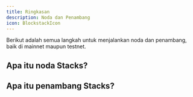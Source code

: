 ```yaml
---
title: Ringkasan
description: Noda dan Penambang
icon: BlockstackIcon
---
```


Berikut adalah semua langkah untuk menjalankan noda dan penambang, baik di mainnet maupun testnet.

## Apa itu noda Stacks?

## Apa itu penambang Stacks?
